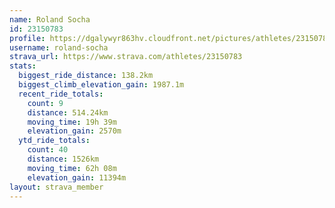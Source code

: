 ```yaml
---
name: Roland Socha
id: 23150783
profile: https://dgalywyr863hv.cloudfront.net/pictures/athletes/23150783/14745672/4/large.jpg
username: roland-socha
strava_url: https://www.strava.com/athletes/23150783
stats:
  biggest_ride_distance: 138.2km
  biggest_climb_elevation_gain: 1987.1m
  recent_ride_totals:
    count: 9
    distance: 514.24km
    moving_time: 19h 39m
    elevation_gain: 2570m
  ytd_ride_totals:
    count: 40
    distance: 1526km
    moving_time: 62h 08m
    elevation_gain: 11394m
layout: strava_member
--- 
```

